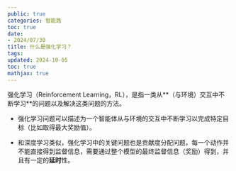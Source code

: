 ```yaml
---
public: true
categories: 智能路
toc: true
date:
- 2024/07/30
title: 什么是强化学习？
tags:
updated: 2024-10-05
toc: true
mathjax: true
---
```


强化学习（Reinforcement Learning，RL），是指一类从**（与环境）交互中不断学习**的问题以及解决这类问题的方法。

  + 强化学习问题可以描述为一个智能体从与环境的交互中不断学习以完成特定目标（比如取得最大奖励值）。

  + 和深度学习类似，强化学习中的关键问题也是贡献度分配问题，每一个动作并不能直接得到监督信息，需要通过整个模型的最终监督信息（奖励）得到，并且有一定的**延时**性。


